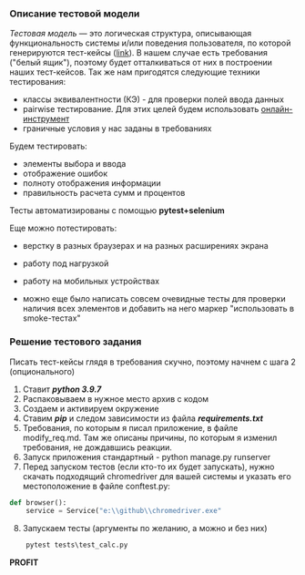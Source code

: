 ### Описание тестовой модели

*Тестовая модель* — это логическая структура, описывающая функциональность системы и/или поведения пользователя, по которой генерируются тест-кейсы ([link](https://www.a1qa.ru/blog/test-policy-upravlenie-testovoy-modelyu/)).
В нашем случае есть требования ("белый ящик"), поэтому будет отталкиваться от них в построении наших тест-кейсов.
Так же нам пригодятся следующие техники тестирования:
* классы эквивалентности (КЭ) - для проверки полей ввода данных
* pairwise тестирование. Для этих целей будем использовать [онлайн-инструмент](https://pairwise.teremokgames.com/)
* граничные условия у нас заданы в требованиях

Будем тестировать:
* элементы выбора и ввода
* отображение ошибок
* полноту отображения информации
* правильность расчета сумм и процентов

Тесты автоматизированы с помощью **pytest+selenium**

Еще можно потестировать:
* верстку в разных браузерах и на разных расширениях экрана
* работу под нагрузкой
* работу на мобильных устройствах

* можно еще было написать совсем очевидные тесты для проверки наличия всех элементов и добавить на него маркер "использовать в smoke-тестах"

### Решение тестового задания
Писать тест-кейсы глядя в требования скучно, поэтому начнем с шага 2 (опционального)
1. Ставит **_python 3.9.7_**
2. Распаковываем в нужное место архив с кодом 
3. Создаем и активируем окружение
4. Ставим **_pip_**  и следом зависимости из файла **_requirements.txt_**
5. Требования, по которым я писал приложение, в файле modify_req.md. Там же описаны причины, по которым я изменил требования, не дождавшись реакции.
6. Запуск приложения стандартный - python manage.py runserver
7. Перед запуском тестов (если кто-то их будет запускать), нужно скачать подходящий chromedriver для вашей системы и указать его местоположение в файле conftest.py:
```python
def browser():
    service = Service("e:\\github\\chromedriver.exe" 
```
8. Запускаем тесты (аргументы по желанию, а можно и без них)
```python
    pytest tests\test_calc.py
```
**PROFIT**